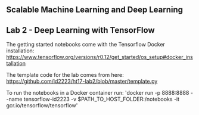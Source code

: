 ## Scalable Machine Learning and Deep Learning
## Lab 2 - Deep Learning with TensorFlow

The getting started notebooks come with the Tensorflow Docker installation: 
https://www.tensorflow.org/versions/r0.12/get_started/os_setup#docker_installation

The template code for the lab comes from here:
https://github.com/id2223/ht17-lab2/blob/master/template.py

To run the notebooks in a Docker container run: 
'docker run -p 8888:8888 --name tensorflow-id2223 -v $PATH_TO_HOST_FOLDER:/notebooks -it gcr.io/tensorflow/tensorflow'
